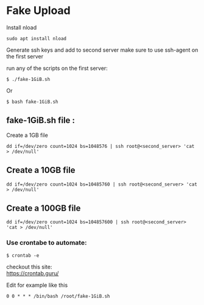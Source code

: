 # Fake Upload
Install nload <br/>

```
sudo apt install nload
```

Generate ssh keys and add to second server
make sure to use ssh-agent on the first server

run any of the scripts on the first server:
```
$ ./fake-1GiB.sh
```
Or
```
$ bash fake-1GiB.sh
```


## fake-1GiB.sh file :
Create a 1GB file <br/>
```
dd if=/dev/zero count=1024 bs=1048576 | ssh root@<second_server> 'cat > /dev/null'
```

## Create a 10GB file
```
dd if=/dev/zero count=1024 bs=10485760 | ssh root@<second_server> 'cat > /dev/null'
```

## Create a 100GB file
```
dd if=/dev/zero count=1024 bs=104857600 | ssh root@<second_server> 'cat > /dev/null'
```

### Use crontabe to automate:
```
$ crontab -e
```

checkout this site: <br/>
https://crontab.guru/


Edit for example like this <br/>
```
0 0 * * * /bin/bash /root/fake-1GiB.sh
```

 

